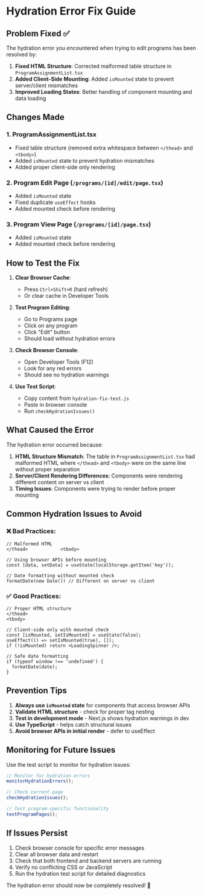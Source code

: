 # Hydration Error Fix Guide

## Problem Fixed ✅

The hydration error you encountered when trying to edit programs has been resolved by:

1. **Fixed HTML Structure**: Corrected malformed table structure in `ProgramAssignmentList.tsx`
2. **Added Client-Side Mounting**: Added `isMounted` state to prevent server/client mismatches
3. **Improved Loading States**: Better handling of component mounting and data loading

## Changes Made

### 1. ProgramAssignmentList.tsx
- Fixed table structure (removed extra whitespace between `</thead>` and `<tbody>`)
- Added `isMounted` state to prevent hydration mismatches
- Added proper client-side only rendering

### 2. Program Edit Page (`/programs/[id]/edit/page.tsx`)
- Added `isMounted` state
- Fixed duplicate `useEffect` hooks
- Added mounted check before rendering

### 3. Program View Page (`/programs/[id]/page.tsx`)
- Added `isMounted` state
- Added mounted check before rendering

## How to Test the Fix

1. **Clear Browser Cache**:
   - Press `Ctrl+Shift+R` (hard refresh)
   - Or clear cache in Developer Tools

2. **Test Program Editing**:
   - Go to Programs page
   - Click on any program
   - Click "Edit" button
   - Should load without hydration errors

3. **Check Browser Console**:
   - Open Developer Tools (F12)
   - Look for any red errors
   - Should see no hydration warnings

4. **Use Test Script**:
   - Copy content from `hydration-fix-test.js`
   - Paste in browser console
   - Run `checkHydrationIssues()`

## What Caused the Error

The hydration error occurred because:

1. **HTML Structure Mismatch**: The table in `ProgramAssignmentList.tsx` had malformed HTML where `</thead>` and `<tbody>` were on the same line without proper separation
2. **Server/Client Rendering Differences**: Components were rendering different content on server vs client
3. **Timing Issues**: Components were trying to render before proper mounting

## Common Hydration Issues to Avoid

### ❌ **Bad Practices**:
```tsx
// Malformed HTML
</thead>            <tbody>

// Using browser APIs before mounting
const [data, setData] = useState(localStorage.getItem('key'));

// Date formatting without mounted check
formatDate(new Date()) // Different on server vs client
```

### ✅ **Good Practices**:
```tsx
// Proper HTML structure
</thead>
<tbody>

// Client-side only with mounted check
const [isMounted, setIsMounted] = useState(false);
useEffect(() => setIsMounted(true), []);
if (!isMounted) return <LoadingSpinner />;

// Safe date formatting
if (typeof window !== 'undefined') {
  formatDate(date);
}
```

## Prevention Tips

1. **Always use `isMounted` state** for components that access browser APIs
2. **Validate HTML structure** - check for proper tag nesting
3. **Test in development mode** - Next.js shows hydration warnings in dev
4. **Use TypeScript** - helps catch structural issues
5. **Avoid browser APIs in initial render** - defer to useEffect

## Monitoring for Future Issues

Use the test script to monitor for hydration issues:

```javascript
// Monitor for hydration errors
monitorHydrationErrors();

// Check current page
checkHydrationIssues();

// Test program-specific functionality
testProgramPages();
```

## If Issues Persist

1. Check browser console for specific error messages
2. Clear all browser data and restart
3. Check that both frontend and backend servers are running
4. Verify no conflicting CSS or JavaScript
5. Run the hydration test script for detailed diagnostics

The hydration error should now be completely resolved! 🎉
